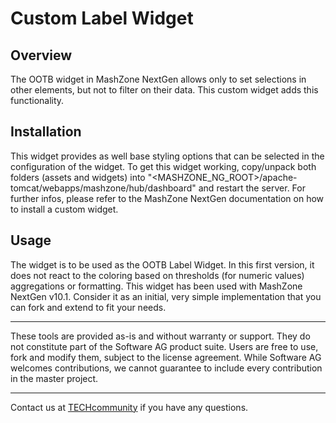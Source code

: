 Custom Label Widget
=============================

Overview
--------
The OOTB widget in MashZone NextGen allows only to set selections in other elements, but not to filter on their data. This custom widget adds this functionality.

Installation
------------
This widget provides as well base styling options that can be selected in the configuration of the widget. To get this widget working, copy/unpack both folders (assets and widgets) into "<MASHZONE_NG_ROOT>/apache-tomcat/webapps/mashzone/hub/dashboard" and restart the server.
For further infos, please refer to the MashZone NextGen documentation on how to install a custom widget.

Usage
-----
The widget is to be used as the OOTB Label Widget. In this first version, it does not react to the coloring based on thresholds (for numeric values) aggregations or formatting.
This widget has been used with MashZone NextGen v10.1. Consider it as an initial, very simple implementation that you can fork and extend to fit your needs.

------------------------------------------------------------------------

These tools are provided as-is and without warranty or support. They do not constitute part of the Software AG product suite. Users are free to use, fork and modify them, subject to the license agreement. While Software AG welcomes contributions, we cannot guarantee to include every contribution in the master project.

------------------------------------------------------------------------

Contact us at [TECHcommunity](mailto:technologycommunity@softwareag.com?subject=Github/SoftwareAG) if you have any questions.